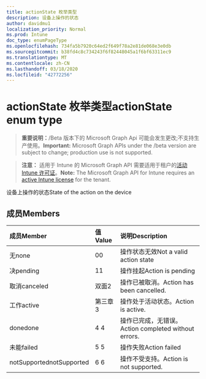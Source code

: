 ```yaml
---
title: actionState 枚举类型
description: 设备上操作的状态
author: davidmu1
localization_priority: Normal
ms.prod: Intune
doc_type: enumPageType
ms.openlocfilehash: 734fa5b7920c64ed2f649f78a2e81de068e3e0db
ms.sourcegitcommit: b38fd4c8c734243f6f82448045a1f6bf63311ec9
ms.translationtype: MT
ms.contentlocale: zh-CN
ms.lasthandoff: 03/18/2020
ms.locfileid: "42772256"
---
```

# <a name="actionstate-enum-type"></a><span data-ttu-id="b441c-103">actionState 枚举类型</span><span class="sxs-lookup"><span data-stu-id="b441c-103">actionState enum type</span></span>

> <span data-ttu-id="b441c-104">**重要说明：**/Beta 版本下的 Microsoft Graph Api 可能会发生更改;不支持生产使用。</span><span class="sxs-lookup"><span data-stu-id="b441c-104">**Important:** Microsoft Graph APIs under the /beta version are subject to change; production use is not supported.</span></span>

> <span data-ttu-id="b441c-105">**注意：** 适用于 Intune 的 Microsoft Graph API 需要适用于租户的[活动 Intune 许可证](https://go.microsoft.com/fwlink/?linkid=839381)。</span><span class="sxs-lookup"><span data-stu-id="b441c-105">**Note:** The Microsoft Graph API for Intune requires an [active Intune license](https://go.microsoft.com/fwlink/?linkid=839381) for the tenant.</span></span>

<span data-ttu-id="b441c-106">设备上操作的状态</span><span class="sxs-lookup"><span data-stu-id="b441c-106">State of the action on the device</span></span>

## <a name="members"></a><span data-ttu-id="b441c-107">成员</span><span class="sxs-lookup"><span data-stu-id="b441c-107">Members</span></span>
|<span data-ttu-id="b441c-108">成员</span><span class="sxs-lookup"><span data-stu-id="b441c-108">Member</span></span>|<span data-ttu-id="b441c-109">值</span><span class="sxs-lookup"><span data-stu-id="b441c-109">Value</span></span>|<span data-ttu-id="b441c-110">说明</span><span class="sxs-lookup"><span data-stu-id="b441c-110">Description</span></span>|
|:---|:---|:---|
|<span data-ttu-id="b441c-111">无</span><span class="sxs-lookup"><span data-stu-id="b441c-111">none</span></span>|<span data-ttu-id="b441c-112">0</span><span class="sxs-lookup"><span data-stu-id="b441c-112">0</span></span>|<span data-ttu-id="b441c-113">操作状态无效</span><span class="sxs-lookup"><span data-stu-id="b441c-113">Not a valid action state</span></span>|
|<span data-ttu-id="b441c-114">决</span><span class="sxs-lookup"><span data-stu-id="b441c-114">pending</span></span>|<span data-ttu-id="b441c-115">1</span><span class="sxs-lookup"><span data-stu-id="b441c-115">1</span></span>|<span data-ttu-id="b441c-116">操作挂起</span><span class="sxs-lookup"><span data-stu-id="b441c-116">Action is pending</span></span>|
|<span data-ttu-id="b441c-117">取消</span><span class="sxs-lookup"><span data-stu-id="b441c-117">canceled</span></span>|<span data-ttu-id="b441c-118">双面</span><span class="sxs-lookup"><span data-stu-id="b441c-118">2</span></span>|<span data-ttu-id="b441c-119">操作已被取消。</span><span class="sxs-lookup"><span data-stu-id="b441c-119">Action has been cancelled.</span></span>|
|<span data-ttu-id="b441c-120">工作</span><span class="sxs-lookup"><span data-stu-id="b441c-120">active</span></span>|<span data-ttu-id="b441c-121">第三章</span><span class="sxs-lookup"><span data-stu-id="b441c-121">3</span></span>|<span data-ttu-id="b441c-122">操作处于活动状态。</span><span class="sxs-lookup"><span data-stu-id="b441c-122">Action is active.</span></span>|
|<span data-ttu-id="b441c-123">done</span><span class="sxs-lookup"><span data-stu-id="b441c-123">done</span></span>|<span data-ttu-id="b441c-124">4 </span><span class="sxs-lookup"><span data-stu-id="b441c-124">4</span></span>|<span data-ttu-id="b441c-125">操作已完成，无错误。</span><span class="sxs-lookup"><span data-stu-id="b441c-125">Action completed without errors.</span></span>|
|<span data-ttu-id="b441c-126">未能</span><span class="sxs-lookup"><span data-stu-id="b441c-126">failed</span></span>|<span data-ttu-id="b441c-127">5 </span><span class="sxs-lookup"><span data-stu-id="b441c-127">5</span></span>|<span data-ttu-id="b441c-128">操作失败</span><span class="sxs-lookup"><span data-stu-id="b441c-128">Action failed</span></span>|
|<span data-ttu-id="b441c-129">notSupported</span><span class="sxs-lookup"><span data-stu-id="b441c-129">notSupported</span></span>|<span data-ttu-id="b441c-130">6 </span><span class="sxs-lookup"><span data-stu-id="b441c-130">6</span></span>|<span data-ttu-id="b441c-131">操作不受支持。</span><span class="sxs-lookup"><span data-stu-id="b441c-131">Action is not supported.</span></span>|



